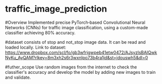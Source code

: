 # traffic_image_prediction
#Overview
Implemented precise PyTorch‑based Convolutional Neural Networks (CNNs) for traffic image classification, using a custom-made classifier achieving 80% accuracy.

#dataset
consists of stop and not_stop image data. It can be read and loaded locally. Link to dataset: https://www.dropbox.com/scl/fo/gb3wfrjgwpeb41etw0472/AJsyzlsBAIQwkNyKu_AyQAM?rlkey=8m3xh2s6r3wxnlpo73b4ra1jd&st=jdouswh5&dl=0

#futher_scope
Use random images from the internet to check the classifier's accuracy and develop the model by adding new images to train and validate.
